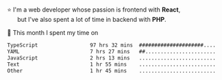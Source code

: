 ⭐ I'm a web developer whose passion is frontend with <b>React</b>,<br/>
&nbsp; &nbsp; &nbsp; but I've also spent a lot of time in backend with <b>PHP</b>.

📅 This month I spent my time on

<!--START_SECTION:waka-->

```txt
TypeScript                 97 hrs 32 mins  #####################....   85.30 %
YAML                       7 hrs 27 mins   ##.......................   06.53 %
JavaScript                 2 hrs 13 mins   .........................   01.94 %
Text                       1 hr 55 mins    .........................   01.68 %
Other                      1 hr 45 mins    .........................   01.54 %
```

<!--END_SECTION:waka-->
